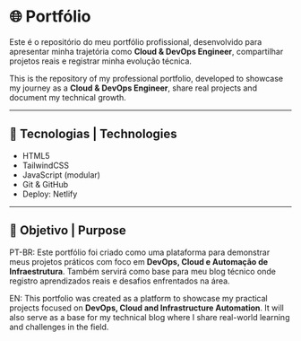 # 🌐 Portfólio

Este é o repositório do meu portfólio profissional, desenvolvido para apresentar minha trajetória como **Cloud & DevOps Engineer**, compartilhar projetos reais e registrar minha evolução técnica.

This is the repository of my professional portfolio, developed to showcase my journey as a **Cloud & DevOps Engineer**, share real projects and document my technical growth.

---

## 🚀 Tecnologias | Technologies

- HTML5
- TailwindCSS
- JavaScript (modular)
- Git & GitHub
- Deploy: Netlify

---

## 🎯 Objetivo | Purpose

PT-BR: Este portfólio foi criado como uma plataforma para demonstrar meus projetos práticos com foco em **DevOps, Cloud e Automação de Infraestrutura**. Também servirá como base para meu blog técnico onde registro aprendizados reais e desafios enfrentados na área.

EN: This portfolio was created as a platform to showcase my practical projects focused on **DevOps, Cloud and Infrastructure Automation**. It will also serve as a base for my technical blog where I share real-world learning and challenges in the field.

